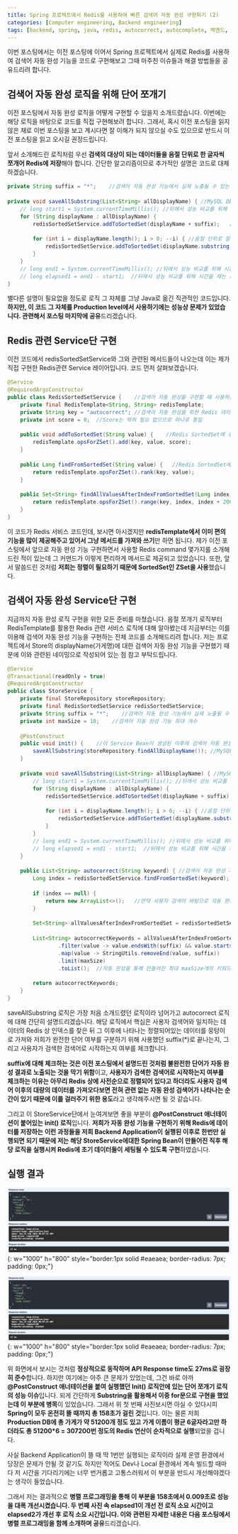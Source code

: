 ```yaml
---
title: Spring 프로젝트에서 Redis를 사용하여 빠른 검색어 자동 완성 구현하기 (2)
categories: [Computer engineering, Backend engineering]
tags: [backend, spring, java, redis, autocorrect, autocomplete, 백엔드, 스프링, 자바, 레디스, 자동 완성]
---
```


이번 포스팅에서는 이전 포스팅에 이어서 Spring 프로젝트에서 실제로 Redis를 사용하여 검색어 자동 완성 기능을 코드로 구현해보고 그때 마주친 이슈들과 해결 방법들을 공유드리려 합니다.

## 검색어 자동 완성 로직을 위해 단어 쪼개기
이전 포스팅에서 자동 완성 로직을 어떻게 구현할 수 있을지 소개드렸습니다. 이번에는 해당 로직을 바탕으로 코드를 직접 구현해보려 합니다. 그래서, 혹시 이전 포스팅을 읽지 않은 채로 이번 포스팅을 보고 계시다면 잘 이해가 되지 않으실 수도 있으므로 반드시 이전 포스팅을 읽고 오시길 권장드립니다.   
    
앞서 소개해드린 로직처럼 우선 **검색의 대상이 되는 데이터들을 음절 단위로 한 글자씩 쪼개어 Redis에 저장**해야 합니다. 간단한 알고리즘이므로 추가적인 설명은 코드로 대체하겠습니다.

```java
private String suffix = "*";    //검색어 자동 완성 기능에서 실제 노출될 수 있는 완벽한 형태의 단어를 구분하기 위한 접미사

private void saveAllSubstring(List<String> allDisplayName) { //MySQL DB에 저장된 모든 가게명을 음절 단위로 잘라 모든 Substring을 Redis에 저장해주는 로직
    // long start1 = System.currentTimeMillis(); //뒤에서 성능 비교를 위해 시간을 재는 용도
    for (String displayName : allDisplayName) {
        redisSortedSetService.addToSortedSet(displayName + suffix);   //완벽한 형태의 단어일 경우에는 *을 붙여 구분

        for (int i = displayName.length(); i > 0; --i) { //음절 단위로 잘라서 모든 Substring 구하기
            redisSortedSetService.addToSortedSet(displayName.substring(0, i)); //곧바로 redis에 저장
        }
    }
    // long end1 = System.currentTimeMillis(); //뒤에서 성능 비교를 위해 시간을 재는 용도
    // long elapsed1 = end1 - start1;  //뒤에서 성능 비교를 위해 시간을 재는 용도
}
```

별다른 설명이 필요없을 정도로 로직 그 자체를 그냥 Java로 옮긴 직관적인 코드입니다. **하지만, 이 코드 그 자체를 Production level에서 사용하기에는 성능상 문제가 있었습니다. 관련해서 포스팅 마지막에 공유**드리겠습니다.    
    
## Redis 관련 Service단 구현
이전 코드에서 redisSortedSetService와 그와 관련된 메서드들이 나오는데 이는 제가 직접 구현한 Redis관련 Service 레이어입니다. 코드 먼저 살펴보겠습니다.
    
```java
@Service
@RequiredArgsConstructor
public class RedisSortedSetService {    //검색어 자동 완성을 구현할 때 사용하는 Redis의 SortedSet 관련 서비스 레이어
    private final RedisTemplate<String, String> redisTemplate;
    private String key = "autocorrect"; //검색어 자동 완성을 위한 Redis 데이터
    private int score = 0;  //Score는 딱히 필요 없으므로 하나로 통일

    public void addToSortedSet(String value) {    //Redis SortedSet에 추가
        redisTemplate.opsForZSet().add(key, value, score);
    }

    public Long findFromSortedSet(String value) {   //Redis SortedSet에서 Value를 찾아 인덱스를 반환
        return redisTemplate.opsForZSet().rank(key, value);
    }

    public Set<String> findAllValuesAfterIndexFromSortedSet(Long index) {
        return redisTemplate.opsForZSet().range(key, index, index + 200);   //전체를 다 불러오기 보다는 200개 정도만 가져와도 자동 완성을 구현하는 데 무리가 없으므로 200개로 rough하게 설정
    }
}
```

이 코드가 Redis 서비스 코드인데, 보시면 아시겠지만 **redisTemplate에서 이미 편의 기능을 많이 제공해주고 있어서 그냥 메서드를 가져와 쓰기**만 하면 됩니다. 제가 이전 포스팅에서 앞으로 자동 완성 기능 구현하면서 사용할 Redis command 몇가지를 소개해드린 적이 있는데 그 커맨드가 이렇게 편리하게 메서드로 제공되고 있었습니다. 또한, 앞서 말씀드린 것처럼 **저희는 정렬이 필요하기 때문에 SortedSet인 ZSet을 사용**했습니다.    
     
## 검색어 자동 완성 Service단 구현
지금까지 자동 완성 로직 구현을 위한 모든 준비를 마쳤습니다. 음절 쪼개기 로직부터 RedisTemplate를 활용한 Redis 관련 서비스 로직에 대해 알아봤는데 지금부터는 이를 이용해 검색어 자동 완성 기능을 구현하는 전체 코드를 소개해드리려 합니다. 저는 프로젝트에서 Store의 displayName(가게명)에 대한 검색어 자동 완성 기능을 구현했기 때문에 이와 관련된 네이밍으로 작성되어 있는 점 참고 부탁드립니다.   
    
```java
@Service
@Transactional(readOnly = true)
@RequiredArgsConstructor
public class StoreService {
    private final StoreRepository storeRepository;
    private final RedisSortedSetService redisSortedSetService;
    private String suffix = "*";    //검색어 자동 완성 기능에서 실제 노출될 수 있는 완벽한 형태의 단어를 구분하기 위한 접미사
    private int maxSize = 10;    //검색어 자동 완성 기능 최대 개수

    @PostConstruct
    public void init() {    //이 Service Bean이 생성된 이후에 검색어 자동 완성 기능을 위한 데이터들을 Redis에 저장 (Redis는 인메모리 DB라 휘발성을 띄기 때문)
        saveAllSubstring(storeRepository.findAllDisplayName()); //MySQL DB에 저장된 모든 가게명을 음절 단위로 잘라 모든 Substring을 Redis에 저장해주는 로직
    }

    private void saveAllSubstring(List<String> allDisplayName) { //MySQL DB에 저장된 모든 가게명을 음절 단위로 잘라 모든 Substring을 Redis에 저장해주는 로직
        // long start1 = System.currentTimeMillis(); //뒤에서 성능 비교를 위해 시간을 재는 용도
        for (String displayName : allDisplayName) {
            redisSortedSetService.addToSortedSet(displayName + suffix);   //완벽한 형태의 단어일 경우에는 *을 붙여 구분

            for (int i = displayName.length(); i > 0; --i) { //음절 단위로 잘라서 모든 Substring 구하기
                redisSortedSetService.addToSortedSet(displayName.substring(0, i)); //곧바로 redis에 저장
            }
        }
        // long end1 = System.currentTimeMillis(); //뒤에서 성능 비교를 위해 시간을 재는 용도
        // long elapsed1 = end1 - start1;  //뒤에서 성능 비교를 위해 시간을 재는 용도
    }

    public List<String> autocorrect(String keyword) { //검색어 자동 완성 기능 관련 로직
        Long index = redisSortedSetService.findFromSortedSet(keyword);  //사용자가 입력한 검색어를 바탕으로 Redis에서 조회한 결과 매칭되는 index

        if (index == null) {
            return new ArrayList<>();   //만약 사용자 검색어 바탕으로 자동 완성 검색어를 만들 수 없으면 Empty Array 리턴
        }

        Set<String> allValuesAfterIndexFromSortedSet = redisSortedSetService.findAllValuesAfterIndexFromSortedSet(index);   //사용자 검색어 이후로 정렬된 Redis 데이터들 가져오기

        List<String> autocorrectKeywords = allValuesAfterIndexFromSortedSet.stream()
                .filter(value -> value.endsWith(suffix) && value.startsWith(keyword))
                .map(value -> StringUtils.removeEnd(value, suffix))
                .limit(maxSize)
                .toList();  //자동 완성을 통해 만들어진 최대 maxSize개의 키워드들

        return autocorrectKeywords;
    }
}
```

saveAllSubstring 로직은 가장 처음 소개드렸던 로직이라 넘어가고 autocorrect 로직에 대해 간단히 설명드리겠습니다. 해당 로직에서 핵심은 사용자 검색어와 일치하는 데이터의 Redis 상 인덱스를 찾은 뒤 그 이후에 나타나는 정렬되어있는 데이터를 뭉텅이로 가져와 저희가 완전한 단어 여부를 구분하기 위해 사용했던 suffix(*)로 끝나는지, 그리고 사용자가 검색한 검색어로 시작하는지 여부를 체크합니다.   
    
**suffix에 대해 체크하는 것은 이전 포스팅에서 설명드린 것처럼 불완전한 단어가 자동 완성 결과로 노출되는 것을 막기 위함**이고, **사용자가 검색한 검색어로 시작하는지 여부를 체크하는 이유는 아무리 Redis 상에 사전순으로 정렬되어 있다고 하더라도 사용자 검색어 이후의 대량의 데이터를 가져오다보면 전혀 관련 없는 자동 완성 검색어가 나타나는 순간이 있기 때문에 이를 걸러주기 위한 용도**라고 생각해주시면 될 것 같습니다.    
     
그리고 이 StoreService단에서 눈여겨보면 좋을 부분이 **@PostConstruct 애너테이션이 붙어있는 init() 로직**입니다. **저희가 자동 완성 기능을 구현하기 위해 Redis에 데이터를 저장하는 이런 과정들을 저희 Backend Application이 실행된 이후로 한번만 실행되면 되기 때문에 저는 해당 StoreService에대한 Spring Bean이 만들어진 직후 해당 로직을 실행시켜 Redis에 초기 데이터들이 세팅될 수 있도록 구현**하였습니다.

## 실행 결과
![1](/assets/img/spring-redis-autocorrect2/1.png){: w="1000" h="800" style="border:1px solid #eaeaea; border-radius: 7px; padding: 0px;"}

![2](/assets/img/spring-redis-autocorrect2/2.png){: w="1000" h="800" style="border:1px solid #eaeaea; border-radius: 7px; padding: 0px;"}

위 화면에서 보시는 것처럼 **정상적으로 동작하며 API Response time도 27ms로 굉장히 준수**합니다. 하지만 여기에는 아주 큰 문제가 있었는데, 그건 바로 아까 **@PostConstruct 애너테이션을 붙여 실행했던 Init() 로직안에 있는 단어 쪼개기 로직의 성능 이슈**입니다. 되게 간단하게 **Substring을 활용해서 이중 for문으로 구현을 했었는데 이 부분에 병목**이 있었습니다. 그래서 위 첫 번째 사진보시면 아실 수 있다시피 **Spring이 모두 온전히 뜰 때까지 총 158초가 걸린 것**입니다. 이는 물론 저희 **Production DB에 총 가게가 약 51200개 정도 있고 가게 이름이 평균 6글자라고만 하더라도 총 51200*6 = 307200번 정도의 Redis 연산이 순차적으로 실행**되었을 겁니다.   

사실 Backend Application이 뜰 때 딱 1번만 실행되는 로직이라 실제 운영 환경에서 당장은 문제가 안될 것 같기도 하지만 적어도 Dev나 Local 환경에서 계속 빌드할 때마다 저 시간을 기다리기에는 너무 번거롭고 고통스러워서 이 부분을 반드시 개선해야겠다는 생각이 들었습니다. 

그래서 저는 결과적으로 **병렬 프로그래밍을 통해 이 부분을 158초에서 0.009초로 성능을 대폭 개선시켰습니다. 두 번째 사진 속 elapsed1이 개선 전 로직 소요 시간이고 elapsed2가 개선 후 로직 소요 시간입니다. 이와 관련된 자세한 내용은 다음 포스팅에서 병렬 프로그래밍을 함께 소개하며 공유**드리겠습니다. 